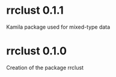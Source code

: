 
# rrclust 0.1.1

Kamila package used for mixed-type data

# rrclust 0.1.0

Creation of the package rrclust
